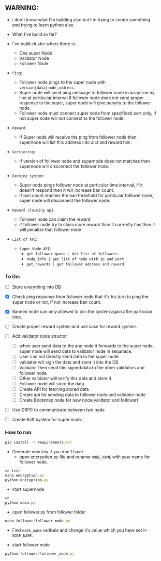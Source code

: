 ## WARNING:


- I don't know what I'm building also but I'm trying to create something and trying to learn python also.

- What I've build so far?

- I've build cluster where there is:
    - One super Node
    - Validator Node
    - Follower Node

- `Ping`:
    - Follower node pings to the super node with `version|data|node_address`.
    - Super node will send ping message to follower node in array line by line at perticular interval if follower node does not send proper response to the super, super node will give penalty to the follower node.
    - Follower node must connect super node from specificed port only, if not super node will not connect to the follower node.

- `Reward`:
    - If Super node will receive the ping from follower node then supernode will list this address into dict and reward him.

- `Versioning`:
    - If version of follower node and supernode does not matches than supernode will disconnect the follower node.

- `Banning system`:
    - Super node pings follower node at perticular time interval, if it doesn't respond then it will increase ban count.
    - If ban count reaches the ban threshold for particular follower node, super node will disconnect the follower node.

- `Reward claiming api`:
    - Follower node can claim the reward
    - if follower node try to claim more reward than it currently has then it will penalize that follower node

- `List of API`:
    - `Super Node API`:
        - `get_follower_queue | Get list of followers` 
        - `node_info | get list of node with ip and port`
        - `get_rewards | get follower address and reward`


### To Do:
- [ ] Store everything into DB
- [X] Check ping response from follower node that it's his turn to ping the super node or not, if not increase ban count.
- [X] Banned node can only allowed to join the system again after particular time.
- [ ] Create proper reward system and use case for reward system.
- [ ] Add validator node structor
    - [ ] when user send data to the any node it forwards to the super node, super node will send data to validator node in sequnace.
    - [ ] User can not directly send data to the super node.
    - [ ] validator will sign the data and store it into the DB
    - [ ] Validator then send this signed data to the other validators and follower node
    - [ ] Other validator will verify this data and store it
    - [ ] Follower node will store the data
    - [ ] Create API for fetching stored data
    - [ ] Create api for sending data to follower node and validator node
    - [ ] Create Bootstrap node for new node(validator and follower)
- [ ] Use GRPC to communicate between two node
- [ ] Create Raft system for super node.



### How to run
```javascript
pip install -r requirements.txt
```

- Generate new key if you don't have
    - open encryption.py file and rename `NODE_NAME` with your name for follower node.
```javascript
cd test
nano encryption.py
python encryption.py
```

- start supernode
```javascript
cd ..
python main.py
```

- open follower.py from follower folder
```javascript
nano follower/follower_node.py
```
- Find `node_name` varibale and change it's value which you have set in `NODE_NAME`.

- start follower node
```javascript
python follower/follower_node.py
```